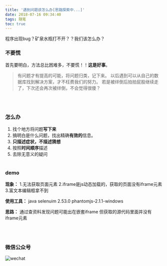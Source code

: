 ```yaml
---
title: '遇到问题该怎么办[思路探索中...]'
date: 2018-07-16 09:34:40
tags: 随笔
toc: true
---
```

程序出现bug？矿泉水瓶打不开？？我们该怎么办？
<!--more-->
### 不要慌
首先要明白，方法总比困难多，不要慌！！**这是好事**。

>有问题才有提高的可能，将问题归类，记下来。
>以后遇到可以从自己的数据库找到解决方案，才不枉费我们的努力。
>若是被绊倒后拍拍屁股继续走了，下次还会再次被绊倒，不会觉得很傻？

<br><br>
### 怎么办
1. 找个地方将问题**写下来**
2. 搞明白是什么问题，找出精确**有效的**信息。
3. **只描述症状，不描述猜想**
4. 按照**时间顺序**描述
5. 去除无意义的疑问
<br><br>
### demo

**现象：**
1.无法获取页面元素
2.iframe是js动态加载的，获取的页面没有iframe元素
3.富文本编辑框拿不到

**使用工具：**
java
selenuim 2.53.0
phantomjs-2.1.1-windows

**思路：**
通过查资料发现问题可能出在嵌套iframe
但获取的源代码里面并没有iframe元素

<br><br>
### 微信公众号
![wechat](https://user-images.githubusercontent.com/21979120/43175494-eabdbb26-8ff1-11e8-8c08-5309d9f5848c.png)
